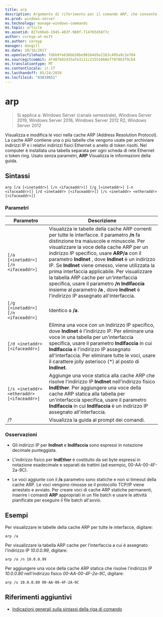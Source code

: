 ```yaml
---
title: arp
description: Argomento di riferimento per il comando ARP, che consente di visualizzare e modificare le voci nella cache ARP (Address Resolution Protocol) utilizzata per archiviare gli indirizzi IP e i relativi indirizzi fisici risolti.
ms.prod: windows-server
ms.technology: manage-windows-commands
ms.topic: article
ms.assetid: 827e96eb-1945-483f-980f-714703456f7c
author: coreyp-at-msft
ms.author: coreyp
manager: dongill
ms.date: 10/16/2017
ms.openlocfilehash: fdbb9fe636bb30be90164d9a2163c495a9c2e704
ms.sourcegitcommit: 4f407b82435afe3111c215510b0ef797863f9cb4
ms.translationtype: MT
ms.contentlocale: it-IT
ms.lasthandoff: 05/24/2020
ms.locfileid: "83819651"
---
```

# <a name="arp"></a>arp

> Si applica a: Windows Server (canale semestrale), Windows Server 2019, Windows Server 2016, Windows Server 2012 R2, Windows Server 2012

Visualizza e modifica le voci nella cache ARP (Address Resolution Protocol). La cache ARP contiene una o più tabelle che vengono usate per archiviare indirizzi IP e i relativi indirizzi fisici Ethernet o anello di token risolti. Nel computer è installata una tabella separata per ogni scheda di rete Ethernet o token ring. Usato senza parametri, **ARP** Visualizza le informazioni della guida.

## <a name="syntax"></a>Sintassi

```
arp [/a [<inetaddr>] [/n <ifaceaddr>]] [/g [<inetaddr>] [-n <ifaceaddr>]] [/d <inetaddr> [<ifaceaddr>]] [/s <inetaddr> <etheraddr> [<ifaceaddr>]]
```

### <a name="parameters"></a>Parametri

| Parametro | Descrizione |
| --------- | ----------- |
| `[/a [<inetaddr>] [/n <ifaceaddr>]` | Visualizza le tabelle della cache ARP correnti per tutte le interfacce. Il parametro **/n** fa distinzione tra maiuscole e minuscole. Per visualizzare la voce della cache ARP per un indirizzo IP specifico, usare **ARP/a** con il parametro **IndInet** , dove **IndInet** è un indirizzo IP. Se **IndInet** viene omesso, viene utilizzata la prima interfaccia applicabile. Per visualizzare la tabella ARP cache per un'interfaccia specifica, usare il parametro **/n IndIfaccia** insieme al parametro **/a** , dove **IndInet** è l'indirizzo IP assegnato all'interfaccia. |
| `[/g [<inetaddr>] [/n <ifaceaddr>]` | Identico a **/a**. |
| `[/d <inetaddr> [<ifaceaddr>]` | Elimina una voce con un indirizzo IP specifico, dove **IndInet** è l'indirizzo IP. Per eliminare una voce in una tabella per un'interfaccia specifica, usare il parametro **IndIfaccia** in cui **IndIfaccia** è l'indirizzo IP assegnato all'interfaccia. Per eliminare tutte le voci, usare il carattere jolly asterisco (*) al posto di **IndInet**. |
| `[/s <inetaddr> <etheraddr> [<ifaceaddr>]` | Aggiunge una voce statica alla cache ARP che risolve l'indirizzo IP **IndInet** nell'indirizzo fisico **IndEther**. Per aggiungere una voce della cache ARP statica alla tabella per un'interfaccia specifica, usare il parametro **IndIfaccia** in cui **IndIfaccia** è un indirizzo IP assegnato all'interfaccia. |
| /? | Visualizza la guida al prompt dei comandi. |

### <a name="remarks"></a>Osservazioni

- Gli indirizzi IP per **IndInet** e **IndIfaccia** sono espressi in notazione decimale punteggiata.

- L'indirizzo fisico per **IndEther** è costituito da sei byte espressi in notazione esadecimale e separati da trattini (ad esempio, 00-AA-00-4F-2a-9C).

- Le voci aggiunte con il **/s** parametro sono statiche e non si timeout della cache ARP. Le voci vengono rimosse se il protocollo TCP/IP viene arrestato e avviato. Per creare voci di cache ARP statiche permanenti, inserire i comandi **ARP** appropriati in un file batch e usare le attività pianificate per eseguire il file batch all'avvio.

## <a name="examples"></a>Esempi

Per visualizzare le tabelle della cache ARP per tutte le interfacce, digitare:

```
arp /a
```

Per visualizzare la tabella ARP cache per l'interfaccia a cui è assegnato l'indirizzo IP *10.0.0.99*, digitare:

```
arp /a /n 10.0.0.99
```

Per aggiungere una voce della cache ARP statica che risolve l'indirizzo IP *10.0.0.80* nell'indirizzo fisico *00-AA-00-4F-2a-9C*, digitare:

```
arp /s 10.0.0.80 00-AA-00-4F-2A-9C
```

## <a name="additional-references"></a>Riferimenti aggiuntivi

- [Indicazioni generali sulla sintassi della riga di comando](command-line-syntax-key.md)
